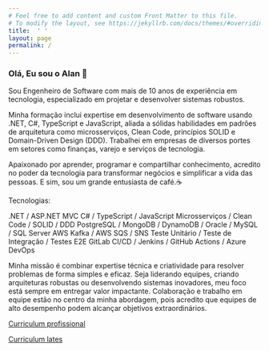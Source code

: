 ```yaml
---
# Feel free to add content and custom Front Matter to this file.
# To modify the layout, see https://jekyllrb.com/docs/themes/#overriding-theme-defaults
title:  ' '
layout: page
permalink: /
---
```



### Olá, Eu sou o Alan 👋

Sou Engenheiro de Software com mais de 10 anos de experiência em tecnologia, 
especializado em projetar e desenvolver sistemas robustos. 

Minha formação inclui expertise em desenvolvimento de software usando .NET, C#, TypeScript e JavaScript, 
aliada a sólidas habilidades em padrões de arquitetura como microsserviços, Clean Code, princípios SOLID e Domain-Driven Design (DDD). 
Trabalhei em empresas de diversos portes em setores como finanças, varejo e serviços de tecnologia.

Apaixonado por aprender, programar e compartilhar conhecimento, acredito no poder da tecnologia para transformar negócios e simplificar a vida das pessoas.
E sim, sou um grande entusiasta de café.☕

Tecnologias:

.NET / ASP.NET MVC
C# / TypeScript / JavaScript
Microsserviços / Clean Code / SOLID / DDD
PostgreSQL / MongoDB / DynamoDB / Oracle / MySQL / SQL Server
AWS
Kafka / AWS SQS / SNS
Teste Unitário / Teste de Integração / Testes E2E
GitLab CI/CD / Jenkins / GitHub Actions / Azure DevOps

Minha missão é combinar expertise técnica e criatividade para resolver problemas de forma simples e eficaz. Seja liderando equipes, criando arquiteturas robustas ou desenvolvendo sistemas inovadores, meu foco está sempre em entregar valor impactante. Colaboração e trabalho em equipe estão no centro da minha abordagem, pois acredito que equipes de alto desempenho podem alcançar objetivos extraordinários. 


[Curriculum profissional](curriculum.markdown)

[Curriculum lates](http://lattes.cnpq.br/3074570211449494)
